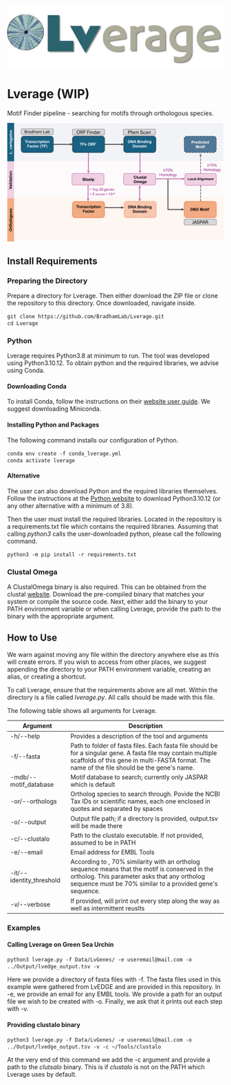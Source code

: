 ![Logo](logo.jpg "Lverage Logo")

# Lverage (WIP)
Motif Finder pipeline - searching for motifs through orthologous species.

![Workflow of Lverage. Obtaining and comparing DBDs between transcription factors to obtain motifs.](workflow.png "Lverage Workflow")

## Install Requirements

### Preparing the Directory
Prepare a directory for Lverage. Then either download the ZIP file or clone the repository to this directory. Once downloaded, navigate inside.
```
git clone https://github.com/BradhamLab/Lverage.git
cd Lverage
```

### Python
Lverage requires Python3.8 at minimum to run. The tool was developed using Python3.10.12. To obtain python and the required libraries, we advise using Conda.

#### Downloading Conda
To install Conda, follow the instructions on their [website user guide](https://conda.io/projects/conda/en/latest/user-guide/install/index.html "https://conda.io/projects/conda/en/latest/user-guide/install/index.html"). We suggest downloading Miniconda.

#### Installing Python and Packages
The following command installs our configuration of Python.
```
conda env create -f conda_lverage.yml
conda activate lverage
```

#### Alternative
The user can also download Python and the required libraries themselves. Follow the instructions at the [Python website](www.python.org "www.python.org") to download Python3.10.12 (or any other alternative with a minimum of 3.8). 

Then the user must install the required libraries. Located in the repository is a requirements.txt file which contains the required libraries. Assuming that calling *python3* calls the user-downloaded python, please call the following command.

```
python3 -m pip install -r requirements.txt
```

### Clustal Omega
A ClustalOmega binary is also required. This can be obtained from the clustal [website](http://www.clustal.org/omega/ "http://www.clustal.org/omega/"). Download the pre-compiled binary that matches your system or compile the source code. Next, either add the binary to your PATH environment variable or when calling Lverage, provide the path to the binary with the appropriate argument.

## How to Use
We warn against moving any file within the directory anywhere else as this will create errors. If you wish to access from other places, we suggest appending the directory to your PATH environment variable, creating an alias, or creating a shortcut.

To call Lverage, ensure that the requirements above are all met. Within the directory is a file called *lverage.py*. All calls should be made with this file.

The following table shows all arguments for Lverage.


|Argument|Description|
|---|---|
|-h/--help| Provides a description of the tool and arguments |
|-f/--fasta| Path to folder of fasta files. Each fasta file should be for a singular gene. A fasta file may contain multiple scaffolds of this gene in multi-FASTA format. The name of the file should be the gene's name. |
|-mdb/--motif_database| Motif database to search; currently only JASPAR which is default|
|-or/--orthologs|Ortholog species to search through. Povide the NCBI Tax IDs or scientific names, each one enclosed in quotes and separated by spaces|
|-o/--output|Output file path; if a directory is provided, output.tsv will be made there|
|-c/--clustalo| Path to the clustalo executable. If not provided, assumed to be in PATH|
|-e/--email|Email address for EMBL Tools|
|-it/--identity_threshold| According to <insert paper here>, 70% similarity with an ortholog sequence means that the motif is conserved in the ortholog. This parameter asks that any ortholog sequence must be 70% similar to a provided gene's sequence.
|-v/--verbose|If provided, will print out every step along the way as well as intermittent reuslts|



### Examples

#### Calling Lverage on Green Sea Urchin

```
python3 lverage.py -f Data/LvGenes/ -e useremail@mail.com -o ../Output/lvedge_output.tsv -v
```
Here we provide a directory of fasta files with -f. The fasta files used in this example were gathered from LvEDGE and are provided in this repository. In -e, we provide an email for any EMBL tools. We provide a path for an output file we wish to be created with -o. Finally, we ask that it prints out each step with -v.

#### Providing clustalo binary
```
python3 lverage.py -f Data/LvGenes/ -e useremail@mail.com -o ../Output/lvedge_output.tsv -v -c ~/Tools/clustalo
```
At the very end of this command we add the -c argument and provide a path to the *clutsalo* binary. This is if *clustalo* is not on the PATH which Lverage uses by default.
